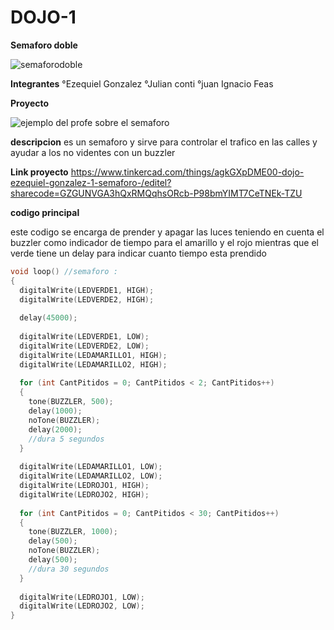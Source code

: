 # DOJO-1

**Semaforo doble**

![semaforodoble](https://user-images.githubusercontent.com/108504690/234933574-becf2738-38af-443b-a599-07bf217374ae.png)

**Integrantes**
°Ezequiel Gonzalez 
°Julian conti 
°juan Ignacio Feas 

**Proyecto**

![ejemplo del profe sobre el semaforo](https://user-images.githubusercontent.com/108504690/234929566-c3030303-2764-4c7f-918e-4bc98bb7ff79.png)

**descripcion**
es un semaforo y sirve para controlar el trafico en las calles y ayudar a los no videntes con un buzzler

**Link proyecto**
https://www.tinkercad.com/things/agkGXpDME00-dojo-ezequiel-gonzalez-1-semaforo-/editel?sharecode=GZGUNVGA3hQxRMQqhsORcb-P98bmYIMT7CeTNEk-TZU

**codigo principal**

este codigo se encarga de prender y apagar las luces teniendo en cuenta el buzzler como indicador de tiempo para el amarillo y el rojo mientras que el verde tiene un delay para indicar cuanto tiempo esta prendido

```c++
void loop() //semaforo :
{
  digitalWrite(LEDVERDE1, HIGH);
  digitalWrite(LEDVERDE2, HIGH);
  
  delay(45000);
  
  digitalWrite(LEDVERDE1, LOW);
  digitalWrite(LEDVERDE2, LOW);
  digitalWrite(LEDAMARILLO1, HIGH);
  digitalWrite(LEDAMARILLO2, HIGH);
  
  for (int CantPitidos = 0; CantPitidos < 2; CantPitidos++)
  {
    tone(BUZZLER, 500);
    delay(1000);
    noTone(BUZZLER); 
    delay(2000); 
    //dura 5 segundos
  }
  
  digitalWrite(LEDAMARILLO1, LOW);
  digitalWrite(LEDAMARILLO2, LOW);
  digitalWrite(LEDROJO1, HIGH);
  digitalWrite(LEDROJO2, HIGH);
  
  for (int CantPitidos = 0; CantPitidos < 30; CantPitidos++)
  {
    tone(BUZZLER, 1000);
    delay(500);
    noTone(BUZZLER);
    delay(500);
    //dura 30 segundos
  }
  
  digitalWrite(LEDROJO1, LOW);
  digitalWrite(LEDROJO2, LOW);
}

